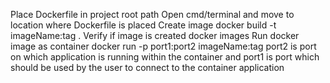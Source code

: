 Place Dockerfile in project root path
Open cmd/terminal and move to location where Dockerfile is placed
Create image
	docker build -t imageName:tag .
Verify if image is created
	docker images
Run docker image as container
	docker run -p port1:port2 imageName:tag
		port2 is port on which application is running within the container and port1 is port which should be used by the user to connect to the container application